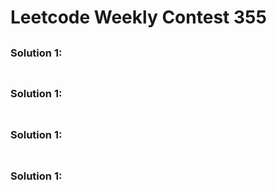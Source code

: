 # Leetcode Weekly Contest 355

## 

### Solution 1: 

```py

```

## 

### Solution 1: 

```py

```

## 

### Solution 1: 

```py

```

## 

### Solution 1: 

```py

```